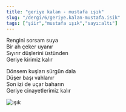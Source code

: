 ```yaml
---
title: "geriye kalan - mustafa ışık"
slug: "/dergi/6/geriye.kalan-mustafa.isik"
tags: ["şiir","mustafa ışık","sayı:altı"]
---
```


Rengini sorsam suya  
Bir ah çeker uyanır  
Sıyırır düşlerini üstünden  
Geriye kirimiz kalır

Dönsem kuşları sürgün dala  
Düşer başı vahlanır  
Son izi de uçar baharın  
Geriye cinayetlerimiz kalır

![ışık](/img/ky06_19_gurtugpeker.jpg)

